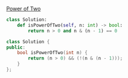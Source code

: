 [Power of Two](https://leetcode.com/problems/power-of-two/)  

```Python
class Solution:
    def isPowerOfTwo(self, n: int) -> bool:
        return n > 0 and n & (n - 1) == 0
```

```C++
class Solution {
public:
    bool isPowerOfTwo(int n) {
        return (n > 0) && (!(n & (n - 1)));
    } 
};
```
